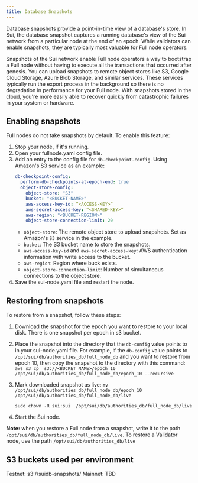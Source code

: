 ```yaml
---
title: Database Snapshots
---
```


Database snapshots provide a point-in-time view of a database's store. In Sui, the database snapshot captures a running database's view of the Sui network from a particular node at the end of an epoch. While validators can enable snapshots, they are typically most valuable for Full node operators.

Snapshots of the Sui network enable Full node operators a way to bootstrap a Full node without having to execute all the transactions that occurred after genesis. You can upload snapshots to remote object stores like S3, Google Cloud Storage, Azure Blob Storage, and similar services. These services typically run the export process in the background so there is no degradation in performance for your Full node. With snapshots stored in the cloud, you're more easily able to recover quickly from catastrophic failures in your system or hardware.

## Enabling snapshots

Full nodes do not take snapshots by default. To enable this feature:

1. Stop your node, if it's running.
2. Open your fullnode.yaml config file.
3. Add an entry to the config file for `db-checkpoint-config`. Using Amazon's S3 service as an example:
    ```yaml
    db-checkpoint-config:
      perform-db-checkpoints-at-epoch-end: true
      object-store-config:
        object-store: "S3"
        bucket: "<BUCKET-NAME>"
        aws-access-key-id: “<ACCESS-KEY>”
        aws-secret-access-key: “<SHARED-KEY>”
        aws-region: "<BUCKET-REGION>"
        object-store-connection-limit: 20
    ```
    - `object-store`: The remote object store to upload snapshots. Set as Amazon's `S3` service in the example.
    - `bucket`: The S3 bucket name to store the snapshots.
    - `aws-access-key-id` and `aws-secret-access-key`: AWS authentication information with write access to the bucket.
    - `aws-region`: Region where buck exists.
    - `object-store-connection-limit`: Number of simultaneous connections to the object store.
4. Save the sui-node.yaml file and restart the node.

## Restoring from snapshots

To restore from a snapshot, follow these steps:

1. Download the snapshot for the epoch you want to restore to your local disk. There is one snapshot per epoch in s3 bucket.
1. Place the snapshot into the directory that the `db-config` value points to in your sui-node.yaml file. For example, if the `db-config` value points to `/opt/sui/db/authorities_db/full_node_db` and you want to restore from epoch 10, then copy the snapshot to the directory with this command:
   `aws s3 cp  s3://<BUCKET_NAME>/epoch_10 /opt/sui/db/authorities_db/full_node_db/epoch_10 --recursive`
1. Mark downloaded snapshot as live:
   `mv  /opt/sui/db/authorities_db/full_node_db/epoch_10  /opt/sui/db/authorities_db/full_node_db/live`

   `sudo chown -R sui:sui  /opt/sui/db/authorities_db/full_node_db/live`
1. Start the Sui node.

**Note:** when you restore a Full node from a snapshot, write it to the path `/opt/sui/db/authorities_db/full_node_db/live`. To restore a Validator node, use the path `/opt/sui/db/authorities_db/live`

## S3 buckets used per environment

Testnet: s3://suidb-snapshots/
Mainnet: TBD
